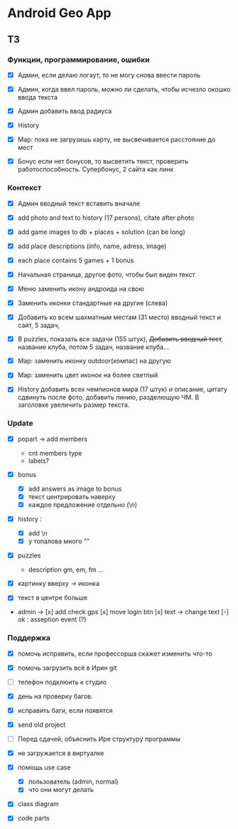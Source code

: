 # Android Geo App 

## ТЗ


### Функции, программирование, ошибки

* [x] Админ, если делаю логаут, то не могу снова ввести пароль
* [x] Админ, когда ввел пароль, можно ли сделать, чтобы исчезло окошко ввода текста 
* [x] Админ добавить ввод радиуса

* [x] History

* [x] Map: пока не загрузишь карту, не высвечивается расстояние до мест 
* [x] Бонус если нет бонусов, то высветить текст, проверить работоспособность. Супербонус, 2 сайта как линк

### Контекст

* [x] Админ вводный текст вставить вначале
* [x] add photo and text to history (17 persons), citate after photo
* [x] add game images to db + places + solution (can be long)
* [x] add place descriptions (info, name, adress, image)
* [x] each place contains 5 games + 1 bonus

* [x] Начальная страница, другое фото, чтобы был виден текст
* [x] Меню заменить икону андроида на свою
* [x] Заменить иконки стандартные на другие (слева)
* [x] Добавить ко всем шахматным местам (31 место) вводный текст и сайт, 5 задач,
* [x] В puzzles, показать все задачи (155 штук), ~~Добавить вводный тест~~, название клуба, потом 5 задач, название клуба...

* [x] Map: заменить иконку outdoor(компас) на другую
* [x] Map: заменить цвет иконок на более светлый
* [x] History добавить всех чемпионов мира (17 штук) и описание, цитату сдвинуть после фото, добавить линию, разделющую ЧМ. В заголовке увеличить размер текста.

### Update 

* [x] popart -> add members
    * cnt members type
    * labels?

* [x] bonus
   * [x] add answers as image to bonus
   * [x] текст центрировать наверху
   * [x] каждое предложение отдельно (\n)

* [x] history :
    * [x] add \n
    * [x] у топалова много ""

* [x] puzzles
    * description gm, em, fm  ...

* [x] картинку вверху -> иконка
* [x] текст в центре больше


*  admin ->
   [x] add check gps
   [x] move login btn
   [x] text -> change text
   [-] ok : asseption event (?)



### Поддержка

* [x] помочь исправить, если профессорша скажет изменить что-то
* [x] помочь загрузить всё в Ирин git
* [ ] телефон подклюить к студио 
* [x] день на проверку багов.
* [x] исправить баги, если появятся
* [x] send old project
* [ ] Перед сдачей, объяснить Ире структуру программы
* [x] не загружается в виртуалке

* [x] помощь use case 
    * [x] пользователь (admin, normal)
    * [x] что они могут делать 

* [x] class diagram
* [x] code parts 


